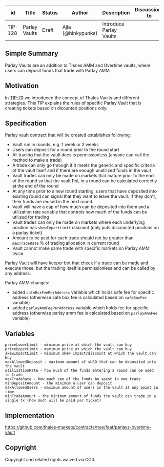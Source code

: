 | id | Title | Status | Author | Description | Discussions to | Created |
| ----------- | ----------- | ----------- | ----------- | ----------- | ----------- | ----------- |
| TIP-128 | Parlay Vaults| Draft | Ajla (@hinkypunks) | Introduce Parlay Vaults |  | 2023-02-20
 
## Simple Summary
 Parlay Vaults are an addition to Thales AMM and Overtime vaults, where users can deposit funds that trade with Parlay AMM.  
 
 ## Motivation
 In [TIP-70](https://github.com/thales-markets/thales-improvement-proposals/blob/main/TIPs/TIP-70.md) we introduced the concept of Thales Vaults and different strategies. This TIP explains the rules of specific Parlay Vault that is creating tickets based on dicounted positions only. 


## Specification  
Parlay vault contract that will be created establishes following: 
- Vault run in rounds, e.g. 1 week or 2 weeks
- Users can deposit for a round prior to the round start  
- All trading that the vault does is permissionless (anyone can call the method to make a trade)  
- A trade can only go through if it meets the generic and specific criteria of the vault itself and if there are enough unutilized funds in the vault  
- Vault trades can only be made on markets that mature prior to the end of the round so that the vault PnL in a round can be calculated correctly at the end of the round
- At any time prior to a new round starting, users that have deposited into existing round can signal that they want to leave the vault. If they don't, their funds are reused in the next round.  
- Vault will have a cap of how much can be deposited into them and a utilization rate variable that controls how much of the funds can be utilized for trading  
- Vault trades can only be made on markets where each underlying position has `skewImpactLimit` discount (only puts discounted positons on a parlay ticket)
- Amount to be paid for each trade should not be greater than `maxTradeRate` % of trading allocation in current round
- Vault cannot make same trade with specific markets on Parlay AMM twice

Parlay Vault will have keeper bot that check if a trade can be made and execute those, but the trading itself is permissionless and can be called by any address. 

Parlay AMM changes: 
- added `safeBoxFeePerAddress` variable which holds safe fee for specific address (otherwise safe box fee is calculated based on `safeBoxFee` variable)
- added `parlayAmmFeePerAddress` variable which holds fee for specific address (otherwise parlay amm fee is calculated based on `parlayAmmFee` variable)


## Variables
	priceLowerLimit - minimum price at which the vault can buy
    priceUpperLimit - maximum price at which the vault can buy
    skewImpactLimit - minimum skew impact/discount at which the vault can buy
    maxAllowedDeposit - maximum amount of sUSD that can be deposited into the vault
    utilizationRate - how much of the funds entering a round can be used to trade
    maxTradeRate - how much can of the funds be spent in one trade
    minDepositAmount - the minimum a user can deposit
    maxAllowedUsers - maximum amount of users in the vault at any point in time
    minTradeAmount - the minimum amount of funds the vault can trade in a single tx (how much will be paid per ticket)

## Implementation  
https://github.com/thales-markets/contracts/tree/feat/parlays-overtime-vault

## Copyright
 
Copyright and related rights waived via CC0.
 

